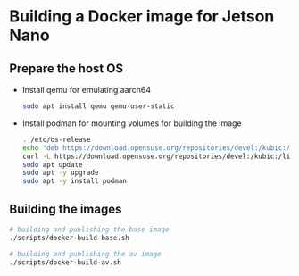 # Building a Docker image for Jetson Nano

## Prepare the host OS

- Install qemu for emulating aarch64
  ```bash
  sudo apt install qemu qemu-user-static
  ```
- Install podman for mounting volumes for building the image
  ```bash
  . /etc/os-release
  echo "deb https://download.opensuse.org/repositories/devel:/kubic:/libcontainers:/stable/xUbuntu_${VERSION_ID}/ /" | sudo tee /etc/apt/sources.list.d/devel:kubic:libcontainers:stable.list
  curl -L https://download.opensuse.org/repositories/devel:/kubic:/libcontainers:/stable/xUbuntu_${VERSION_ID}/Release.key | sudo apt-key add -
  sudo apt update
  sudo apt -y upgrade
  sudo apt -y install podman
  ```

## Building the images

```bash
# building and publishing the base image
./scripts/docker-build-base.sh

# building and publishing the av image
./scripts/docker-build-av.sh
```

